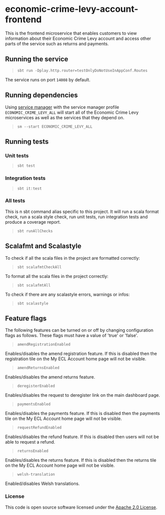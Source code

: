 # economic-crime-levy-account-frontend

This is the frontend microservice that enables customers to view information about their Economic Crime Levy account
and access other parts of the service such as returns and payments.

## Running the service

> `sbt run -Dplay.http.router=testOnlyDoNotUseInAppConf.Routes`

The service runs on port `14008` by default.

## Running dependencies

Using [service manager](https://github.com/hmrc/service-manager)
with the service manager profile `ECONOMIC_CRIME_LEVY_ALL` will start
all of the Economic Crime Levy microservices as well as the services
that they depend on.

> `sm --start ECONOMIC_CRIME_LEVY_ALL`

## Running tests

### Unit tests

> `sbt test`

### Integration tests

> `sbt it:test`

### All tests

This is n sbt command alias specific to this project. It will run a scala format
check, run a scala style check, run unit tests, run integration tests and produce a coverage report.
> `sbt runAllChecks`

## Scalafmt and Scalastyle

To check if all the scala files in the project are formatted correctly:
> `sbt scalafmtCheckAll`

To format all the scala files in the project correctly:
> `sbt scalafmtAll`

To check if there are any scalastyle errors, warnings or infos:
> `sbt scalastyle`

## Feature flags

The following features can be turned on or off by changing configuration flags as follows.
These flags must have a value of 'true' or 'false'.

> `amendRegistrationEnabled`

Enables/disables the amend registration feature.
If this is disabled then the registration tile on the My ECL Account home page will not be visible.

> `amendReturnsEnabled`

Enables/disables the amend returns feature.

> `deregisterEnabled`

Enables/disables the request to deregister link on the main dashboard page.

> `paymentsEnabled`

Enables/disables the payments feature.
If this is disabled then the payments tile on the My ECL Account home page will not be visible.

> `requestRefundEnabled`

Enables/disables the refund feature.
If this is disabled then users will not be able to request a refund.

> `returnsEnabled`

Enables/disables the returns feature.
If this is disabled then the returns tile on the My ECL Account home page will not be visible.

> `welsh-translation`

Enabled/disables Welsh translations.

### License

This code is open source software licensed under
the [Apache 2.0 License]("http://www.apache.org/licenses/LICENSE-2.0.html").